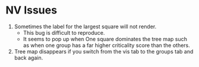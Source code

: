 # NV Issues

1. Sometimes the label for the largest square will not render.
    * This bug is difficult to reproduce.
    * It seems to pop up when One square dominates the tree map such as when one
    group has a far higher criticality score than the others.
1.  Tree map disappears if you switch from the vis tab to the groups tab and
    back again.

